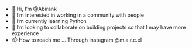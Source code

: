 - 👋 Hi, I’m @Abirank
- 👀 I’m interested in working in a community with people
- 🌱 I’m currently learning Python
- 💞️ I’m looking to collaborate on building projects so that I may have more experience
- 📫 How to reach me ... Through instagram @m.a.r.c.el

<!---
Abirank/Abirank is a ✨ special ✨ repository because its `README.md` (this file) appears on your GitHub profile.
You can click the Preview link to take a look at your changes.
--->
